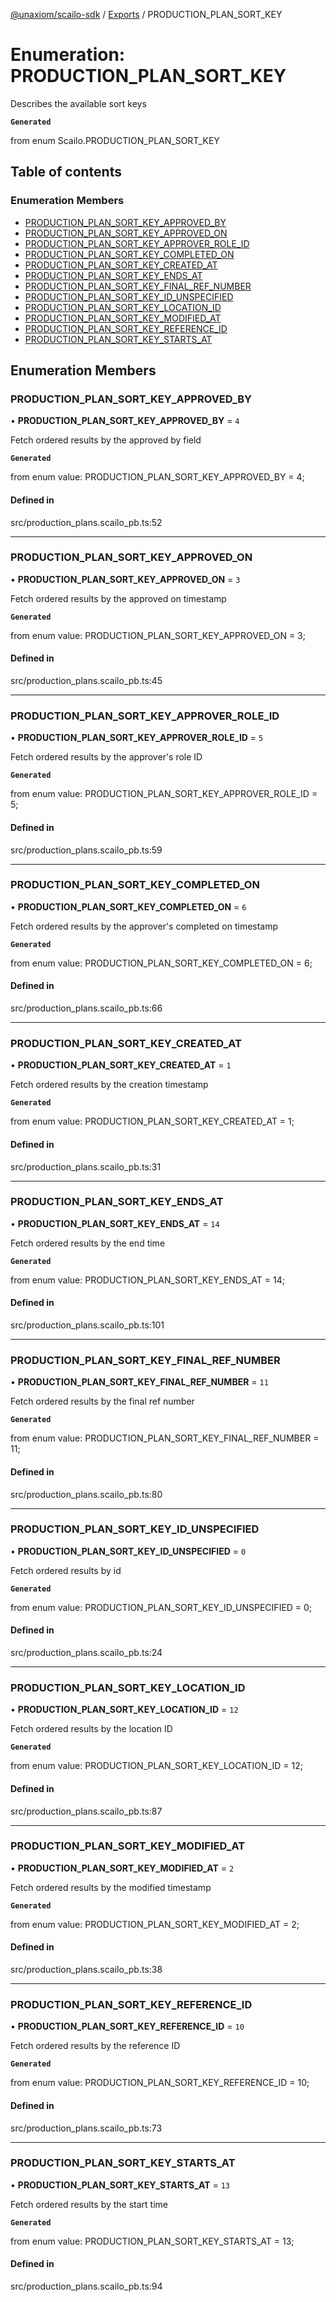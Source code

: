 [@unaxiom/scailo-sdk](../README.md) / [Exports](../modules.md) / PRODUCTION\_PLAN\_SORT\_KEY

# Enumeration: PRODUCTION\_PLAN\_SORT\_KEY

Describes the available sort keys

**`Generated`**

from enum Scailo.PRODUCTION_PLAN_SORT_KEY

## Table of contents

### Enumeration Members

- [PRODUCTION\_PLAN\_SORT\_KEY\_APPROVED\_BY](PRODUCTION_PLAN_SORT_KEY.md#production_plan_sort_key_approved_by)
- [PRODUCTION\_PLAN\_SORT\_KEY\_APPROVED\_ON](PRODUCTION_PLAN_SORT_KEY.md#production_plan_sort_key_approved_on)
- [PRODUCTION\_PLAN\_SORT\_KEY\_APPROVER\_ROLE\_ID](PRODUCTION_PLAN_SORT_KEY.md#production_plan_sort_key_approver_role_id)
- [PRODUCTION\_PLAN\_SORT\_KEY\_COMPLETED\_ON](PRODUCTION_PLAN_SORT_KEY.md#production_plan_sort_key_completed_on)
- [PRODUCTION\_PLAN\_SORT\_KEY\_CREATED\_AT](PRODUCTION_PLAN_SORT_KEY.md#production_plan_sort_key_created_at)
- [PRODUCTION\_PLAN\_SORT\_KEY\_ENDS\_AT](PRODUCTION_PLAN_SORT_KEY.md#production_plan_sort_key_ends_at)
- [PRODUCTION\_PLAN\_SORT\_KEY\_FINAL\_REF\_NUMBER](PRODUCTION_PLAN_SORT_KEY.md#production_plan_sort_key_final_ref_number)
- [PRODUCTION\_PLAN\_SORT\_KEY\_ID\_UNSPECIFIED](PRODUCTION_PLAN_SORT_KEY.md#production_plan_sort_key_id_unspecified)
- [PRODUCTION\_PLAN\_SORT\_KEY\_LOCATION\_ID](PRODUCTION_PLAN_SORT_KEY.md#production_plan_sort_key_location_id)
- [PRODUCTION\_PLAN\_SORT\_KEY\_MODIFIED\_AT](PRODUCTION_PLAN_SORT_KEY.md#production_plan_sort_key_modified_at)
- [PRODUCTION\_PLAN\_SORT\_KEY\_REFERENCE\_ID](PRODUCTION_PLAN_SORT_KEY.md#production_plan_sort_key_reference_id)
- [PRODUCTION\_PLAN\_SORT\_KEY\_STARTS\_AT](PRODUCTION_PLAN_SORT_KEY.md#production_plan_sort_key_starts_at)

## Enumeration Members

### PRODUCTION\_PLAN\_SORT\_KEY\_APPROVED\_BY

• **PRODUCTION\_PLAN\_SORT\_KEY\_APPROVED\_BY** = ``4``

Fetch ordered results by the approved by field

**`Generated`**

from enum value: PRODUCTION_PLAN_SORT_KEY_APPROVED_BY = 4;

#### Defined in

src/production_plans.scailo_pb.ts:52

___

### PRODUCTION\_PLAN\_SORT\_KEY\_APPROVED\_ON

• **PRODUCTION\_PLAN\_SORT\_KEY\_APPROVED\_ON** = ``3``

Fetch ordered results by the approved on timestamp

**`Generated`**

from enum value: PRODUCTION_PLAN_SORT_KEY_APPROVED_ON = 3;

#### Defined in

src/production_plans.scailo_pb.ts:45

___

### PRODUCTION\_PLAN\_SORT\_KEY\_APPROVER\_ROLE\_ID

• **PRODUCTION\_PLAN\_SORT\_KEY\_APPROVER\_ROLE\_ID** = ``5``

Fetch ordered results by the approver's role ID

**`Generated`**

from enum value: PRODUCTION_PLAN_SORT_KEY_APPROVER_ROLE_ID = 5;

#### Defined in

src/production_plans.scailo_pb.ts:59

___

### PRODUCTION\_PLAN\_SORT\_KEY\_COMPLETED\_ON

• **PRODUCTION\_PLAN\_SORT\_KEY\_COMPLETED\_ON** = ``6``

Fetch ordered results by the approver's completed on timestamp

**`Generated`**

from enum value: PRODUCTION_PLAN_SORT_KEY_COMPLETED_ON = 6;

#### Defined in

src/production_plans.scailo_pb.ts:66

___

### PRODUCTION\_PLAN\_SORT\_KEY\_CREATED\_AT

• **PRODUCTION\_PLAN\_SORT\_KEY\_CREATED\_AT** = ``1``

Fetch ordered results by the creation timestamp

**`Generated`**

from enum value: PRODUCTION_PLAN_SORT_KEY_CREATED_AT = 1;

#### Defined in

src/production_plans.scailo_pb.ts:31

___

### PRODUCTION\_PLAN\_SORT\_KEY\_ENDS\_AT

• **PRODUCTION\_PLAN\_SORT\_KEY\_ENDS\_AT** = ``14``

Fetch ordered results by the end time

**`Generated`**

from enum value: PRODUCTION_PLAN_SORT_KEY_ENDS_AT = 14;

#### Defined in

src/production_plans.scailo_pb.ts:101

___

### PRODUCTION\_PLAN\_SORT\_KEY\_FINAL\_REF\_NUMBER

• **PRODUCTION\_PLAN\_SORT\_KEY\_FINAL\_REF\_NUMBER** = ``11``

Fetch ordered results by the final ref number

**`Generated`**

from enum value: PRODUCTION_PLAN_SORT_KEY_FINAL_REF_NUMBER = 11;

#### Defined in

src/production_plans.scailo_pb.ts:80

___

### PRODUCTION\_PLAN\_SORT\_KEY\_ID\_UNSPECIFIED

• **PRODUCTION\_PLAN\_SORT\_KEY\_ID\_UNSPECIFIED** = ``0``

Fetch ordered results by id

**`Generated`**

from enum value: PRODUCTION_PLAN_SORT_KEY_ID_UNSPECIFIED = 0;

#### Defined in

src/production_plans.scailo_pb.ts:24

___

### PRODUCTION\_PLAN\_SORT\_KEY\_LOCATION\_ID

• **PRODUCTION\_PLAN\_SORT\_KEY\_LOCATION\_ID** = ``12``

Fetch ordered results by the location ID

**`Generated`**

from enum value: PRODUCTION_PLAN_SORT_KEY_LOCATION_ID = 12;

#### Defined in

src/production_plans.scailo_pb.ts:87

___

### PRODUCTION\_PLAN\_SORT\_KEY\_MODIFIED\_AT

• **PRODUCTION\_PLAN\_SORT\_KEY\_MODIFIED\_AT** = ``2``

Fetch ordered results by the modified timestamp

**`Generated`**

from enum value: PRODUCTION_PLAN_SORT_KEY_MODIFIED_AT = 2;

#### Defined in

src/production_plans.scailo_pb.ts:38

___

### PRODUCTION\_PLAN\_SORT\_KEY\_REFERENCE\_ID

• **PRODUCTION\_PLAN\_SORT\_KEY\_REFERENCE\_ID** = ``10``

Fetch ordered results by the reference ID

**`Generated`**

from enum value: PRODUCTION_PLAN_SORT_KEY_REFERENCE_ID = 10;

#### Defined in

src/production_plans.scailo_pb.ts:73

___

### PRODUCTION\_PLAN\_SORT\_KEY\_STARTS\_AT

• **PRODUCTION\_PLAN\_SORT\_KEY\_STARTS\_AT** = ``13``

Fetch ordered results by the start time

**`Generated`**

from enum value: PRODUCTION_PLAN_SORT_KEY_STARTS_AT = 13;

#### Defined in

src/production_plans.scailo_pb.ts:94
